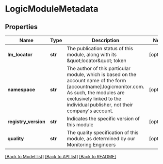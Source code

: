 # LogicModuleMetadata

## Properties
Name | Type | Description | Notes
------------ | ------------- | ------------- | -------------
**lm_locator** | **str** | The publication status of this module, along with its \&quot;locator\&quot; token | [optional] 
**namespace** | **str** | The author of this particular module, which is based on the account name of the form [accountname].logicmonitor.com. As such, the modules are exclusively linked to the individual publisher, not their company&#39;s account. | [optional] 
**registry_version** | **str** | Indicates the specific version of this module | [optional] 
**quality** | **str** | The quality specification of this module, as determined by our Monitoring Engineers | [optional] 

[[Back to Model list]](../README.md#documentation-for-models) [[Back to API list]](../README.md#documentation-for-api-endpoints) [[Back to README]](../README.md)


